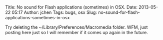 Title: No sound for Flash applications (sometimes) in OSX.
Date: 2013-05-22 05:17
Author: jchen
Tags: bugs, osx
Slug: no-sound-for-flash-applications-sometimes-in-osx

Try deleting the \~/Library/Preferences/Macromedia folder. WFM, just
posting here just so I will remember if it comes up again in the future.
